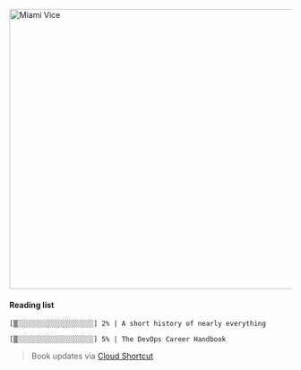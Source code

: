 
[<img src="https://media.giphy.com/media/l0IsIMQkVZ0UK1Q7C/giphy.gif" alt="Miami Vice" width="800" height="500">](https://www.youtube.com/watch?v=-aMCzRj3Syg)

#### Reading list

    [▒░░░░░░░░░░░░░░░░░░░] 2% | A short history of nearly everything
    
    [▒░░░░░░░░░░░░░░░░░░░] 5% | The DevOps Career Handbook
    
> Book updates via [Cloud Shortcut](https://github.com/saschazengler/progress_bar_shortcut)
